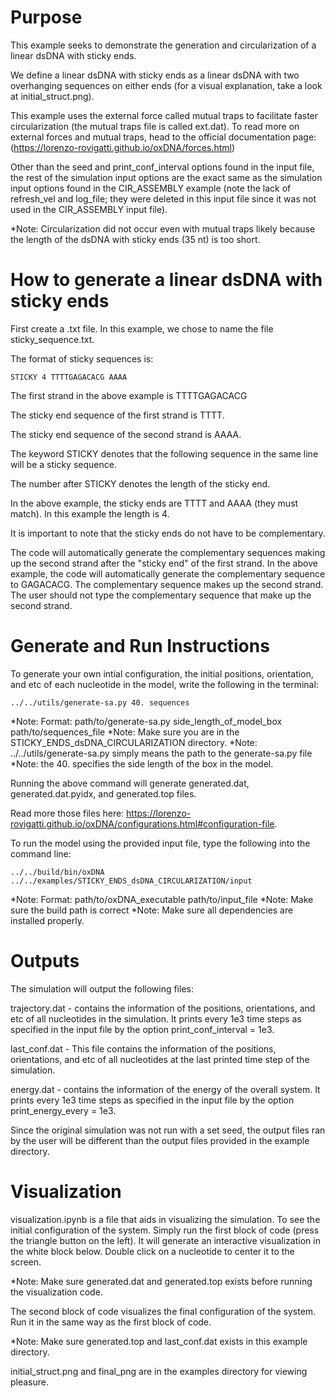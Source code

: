 # Purpose

This example seeks to demonstrate the generation and circularization of a linear dsDNA with sticky ends. 

We define a linear dsDNA with sticky ends as a linear dsDNA with two overhanging sequences on either ends (for a visual explanation, take a look at initial_struct.png). 

This example uses the external force called mutual traps to facilitate faster circularization (the mutual traps file is called ext.dat). To read more on external forces and mutual traps, head to the official documentation page: (https://lorenzo-rovigatti.github.io/oxDNA/forces.html)

Other than the seed and print_conf_interval options found in the input file, the rest of the simulation input options are the exact same as the simulation input options found in the CIR_ASSEMBLY example (note the lack of refresh_vel and log_file; they were deleted in this input file since it was not used in the CIR_ASSEMBLY input file).

*Note: Circularization did not occur even with mutual traps likely because the length of the dsDNA with sticky ends (35 nt) is too short. 

# How to generate a linear dsDNA with sticky ends

First create a .txt file. In this example, we chose to name the file sticky_sequence.txt.

The format of sticky sequences is:

    STICKY 4 TTTTGAGACACG AAAA

The first strand in the above example is TTTTGAGACACG

The sticky end sequence of the first strand is TTTT.

The sticky end sequence of the second strand is AAAA.

The keyword STICKY denotes that the following sequence in the same line will be a sticky sequence.

The number after STICKY denotes the length of the sticky end.
    
In the above example, the sticky ends are TTTT and AAAA (they must match). In this example the length is 4.

It is important to note that the sticky ends do not have to be complementary.
    
The code will automatically generate the complementary sequences making up the second strand after the "sticky end" of the first strand. In the above example, the code will automatically generate the complementary sequence to GAGACACG. The complementary sequence makes up the second strand. The user should not type the complementary sequence that make up the second strand.

# Generate and Run Instructions

To generate your own intial configuration, the initial positions, orientation, and etc of each nucleotide in the model, write the following in the terminal:

```../../utils/generate-sa.py 40. sequences```

*Note: Format: path/to/generate-sa.py side_length_of_model_box path/to/sequences_file
*Note: Make sure you are in the STICKY_ENDS_dsDNA_CIRCULARIZATION directory.
*Note: ../../utils/generate-sa.py simply means the path to the generate-sa.py file
*Note: the 40. specifies the side length of the box in the model.

Running the above command will generate generated.dat, generated.dat.pyidx, and generated.top files. 

Read more those files here: https://lorenzo-rovigatti.github.io/oxDNA/configurations.html#configuration-file. 

To run the model using the provided input file, type the following into the command line:

```../../build/bin/oxDNA ../../examples/STICKY_ENDS_dsDNA_CIRCULARIZATION/input```

*Note: Format: path/to/oxDNA_executable path/to/input_file
*Note: Make sure the build path is correct
*Note: Make sure all dependencies are installed properly.

# Outputs

The simulation will output the following files:

trajectory.dat - contains the information of the positions, orientations, and etc of all nucleotides in the simulation. It prints every 1e3 time steps as specified in the input file by the option print_conf_interval = 1e3. 

last_conf.dat - This file contains the information of the positions, orientations, and etc of all nucleotides at the last printed time step of the simulation. 

energy.dat - contains the information of the energy of the overall system. It prints every 1e3 time steps as specified in the input file by the option print_energy_every = 1e3.

Since the original simulation was not run with a set seed, the output files ran by the user will be different than the output files provided in the example directory. 

# Visualization

visualization.ipynb is a file that aids in visualizing the simulation. To see the initial configuration of the system. Simply run the first block of code (press the triangle button on the left). It will generate an interactive visualization in the white block below. Double click on a nucleotide to center it to the screen. 

*Note: Make sure generated.dat and generated.top exists before running the visualization code.

The second block of code visualizes the final configuration of the system. Run it in the same way as the first block of code. 

*Note: Make sure generated.top and last_conf.dat exists in this example directory.

initial_struct.png and final_png are in the examples directory for viewing pleasure. 

